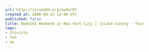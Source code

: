 ```yaml
---
url: http://island94.org/node/87
created_at: 2006-08-22 14:40 UTC
published: false
title: Node101 Weekend in New York City | island ninety - four
tags:
- ctcvista
- fun
- me
---
```



